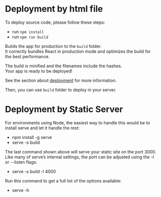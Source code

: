 # Deployment by html file

To deploy source code, please follow these steps:

- run `npm install`
- run `npm run build`

Builds the app for production to the `build` folder.\
It correctly bundles React in production mode and optimizes the build for the best performance.

The build is minified and the filenames include the hashes.\
Your app is ready to be deployed!

See the section about [deployment](https://facebook.github.io/create-react-app/docs/deployment) for more information.

Then, you can use `build` folder to deploy in your server.

# Deployment by Static Server

For environments using Node, the easiest way to handle this would be to install serve and let it handle the rest:

- npm install -g serve
- serve -s build

The last command shown above will serve your static site on the port 3000. Like many of serve’s internal settings, the port can be adjusted using the -l or --listen flags:

- serve -s build -l 4000

Run this command to get a full list of the options available:

- serve -h